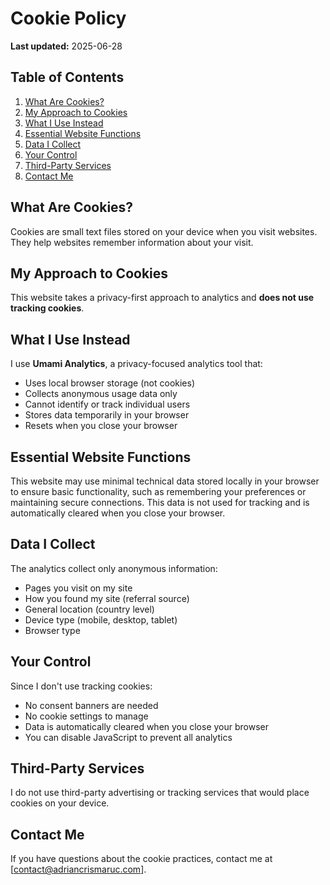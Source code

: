 # Cookie Policy

**Last updated:** 2025-06-28

## Table of Contents

1. [What Are Cookies?](#what-are-cookies)
2. [My Approach to Cookies](#my-approach-to-cookies)
3. [What I Use Instead](#what-i-use-instead)
4. [Essential Website Functions](#essential-website-functions)
5. [Data I Collect](#data-i-collect)
6. [Your Control](#your-control)
7. [Third-Party Services](#third-party-services)
8. [Contact Me](#contact-me)

## What Are Cookies?

Cookies are small text files stored on your device when you visit websites. They
help websites remember information about your visit.

## My Approach to Cookies

This website takes a privacy-first approach to analytics and **does not use
tracking cookies**.

## What I Use Instead

I use **Umami Analytics**, a privacy-focused analytics tool that:

- Uses local browser storage (not cookies)
- Collects anonymous usage data only
- Cannot identify or track individual users
- Stores data temporarily in your browser
- Resets when you close your browser

## Essential Website Functions

This website may use minimal technical data stored locally in your browser to
ensure basic functionality, such as remembering your preferences or maintaining
secure connections. This data is not used for tracking and is automatically
cleared when you close your browser.

## Data I Collect

The analytics collect only anonymous information:

- Pages you visit on my site
- How you found my site (referral source)
- General location (country level)
- Device type (mobile, desktop, tablet)
- Browser type

## Your Control

Since I don't use tracking cookies:

- No consent banners are needed
- No cookie settings to manage
- Data is automatically cleared when you close your browser
- You can disable JavaScript to prevent all analytics

## Third-Party Services

I do not use third-party advertising or tracking services that would place
cookies on your device.

## Contact Me

If you have questions about the cookie practices, contact me at
[contact@adriancrismaruc.com].
